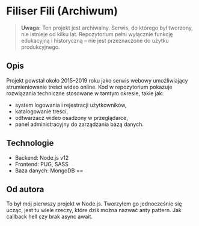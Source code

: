 # Filiser Fili (Archiwum)

> **Uwaga:** Ten projekt jest archiwalny. Serwis, do którego był tworzony, 
> nie istnieje od kilku lat. Repozytorium pełni wyłącznie funkcję 
> edukacyjną i historyczną – nie jest przeznaczone do użytku produkcyjnego.

## Opis

Projekt powstał około 2015–2019 roku jako serwis webowy umożliwiający 
strumieniowanie treści wideo online. Kod w repozytorium pokazuje 
rozwiązania techniczne stosowane w tamtym okresie, takie jak:

- system logowania i rejestracji użytkowników,
- katalogowanie treści,
- odtwarzacz wideo osadzony w przeglądarce,
- panel administracyjny do zarządzania bazą danych.

## Technologie

- Backend: Node.js v12
- Frontend: PUG, SASS
- Baza danych: MongoDB
==

## Od autora

To był mój pierwszy projekt w Node.js. Tworzyłem go jednocześnie się ucząc, 
jest tu wiele rzeczy, które dziś można nazwać anty pattern. 
Jak callback hell czy brak async await.

